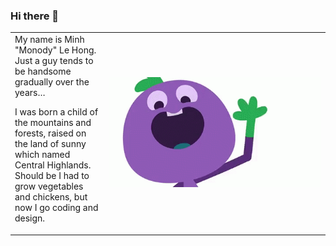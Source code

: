 ### Hi there 👋

<table border="0">
<tr>
<td width="30%">
My name is Minh "Monody" Le Hong. Just a guy
tends to be handsome gradually over the years…

I was born a child of the mountains and forests,
raised on the land of sunny which named Central Highlands.
Should be I had to grow vegetables and chickens,
but now I go coding and design.
</td>
<td><img src="https://github.com/monodyle/monodyle/raw/master/hello.gif" style="width: 100%" /></td>
</tr>
</table>
